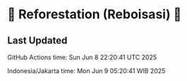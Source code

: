 
# 🌳 Reforestation (Reboisasi) 🌲

## Last Updated

GitHub Actions time: Sun Jun  8 22:20:41 UTC 2025

Indonesia/Jakarta time: Mon Jun  9 05:20:41 WIB 2025
